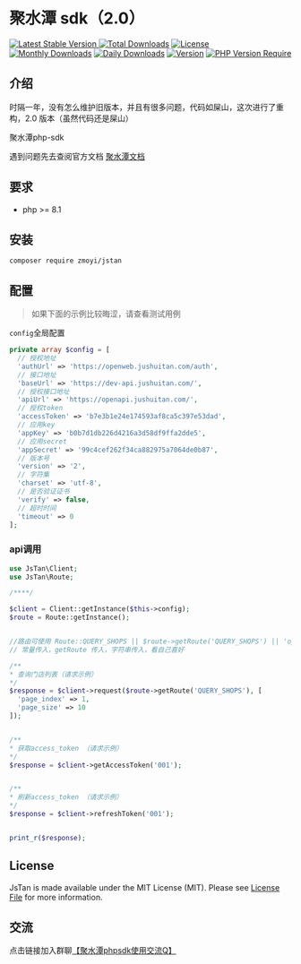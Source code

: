 # 聚水潭 sdk（2.0）

[![Latest Stable Version](http://poser.pugx.org/zmoyi/jstan/v) ](https://packagist.org/packages/zmoyi/jstan)	 [![Total Downloads](http://poser.pugx.org/zmoyi/jstan/downloads)](https://packagist.org/packages/zmoyi/jstan) 	[![License](http://poser.pugx.org/zmoyi/jstan/license)](https://packagist.org/packages/zmoyi/jstan)	[![Monthly Downloads](http://poser.pugx.org/zmoyi/jstan/d/monthly)](https://packagist.org/packages/zmoyi/jstan) 	[![Daily Downloads](http://poser.pugx.org/zmoyi/jstan/d/daily)](https://packagist.org/packages/zmoyi/jstan)	[![Version](http://poser.pugx.org/zmoyi/jstan/version)](https://packagist.org/packages/zmoyi/jstan)	[![PHP Version Require](http://poser.pugx.org/zmoyi/jstan/require/php)](https://packagist.org/packages/zmoyi/jstan)


## 介绍

时隔一年，没有怎么维护旧版本，并且有很多问题，代码如屎山，这次进行了重构，2.0 版本（虽然代码还是屎山）

聚水潭php-sdk

遇到问题先去查阅官方文档 [聚水潭文档](https://openweb.jushuitan.com/dev-doc)

## 要求

- php >= 8.1

## 安装

```
composer require zmoyi/jstan
```



## 配置

> 如果下面的示例比较晦涩，请查看测试用例

`config`全局配置

```php
private array $config = [
  // 授权地址
  'authUrl' => 'https://openweb.jushuitan.com/auth',
  // 接口地址
  'baseUrl' => 'https://dev-api.jushuitan.com/',
  // 授权接口地址
  'apiUrl' => 'https://openapi.jushuitan.com/',
  // 授权token
  'accessToken' => 'b7e3b1e24e174593af8ca5c397e53dad',
  // 应用key
  'appKey' => 'b0b7d1db226d4216a3d58df9ffa2dde5',
  // 应用secret
  'appSecret' => '99c4cef262f34ca882975a7064de0b87',
  // 版本号
  'version' => '2',
  // 字符集
  'charset' => 'utf-8',
  // 是否验证证书
  'verify' => false,
  // 超时时间
  'timeout' => 0
];
```

### api调用

```php
use JsTan\Client;
use JsTan\Route;

/****/

$client = Client::getInstance($this->config);
$route = Route::getInstance();


//路由可使用 Route::QUERY_SHOPS || $route->getRoute('QUERY_SHOPS') || 'open/logisticscompany/query'
// 常量传入，getRoute 传入，字符串传入，看自己喜好

/**
* 查询门店列表（请求示例）
*/
$response = $client->request($route->getRoute('QUERY_SHOPS'), [
  'page_index' => 1,
  'page_size' => 10
]);


/**
* 获取access_token （请求示例）
*/
$response = $client->getAccessToken('001');


/**
* 刷新access_token （请求示例）
*/
$response = $client->refreshToken('001');


print_r($response);
```

## License

JsTan is made available under the MIT License (MIT). Please see [License File]() for more information.

## 交流

点击链接加入群聊[【聚水潭phpsdk使用交流Q】](http://qm.qq.com/cgi-bin/qm/qr?_wv=1027&k=kz7Ytn8pSTbFeYzF3pVgrof2_PbsTNzk&authKey=XhdLyWKahlJlDOMVin3toWxkpwF6R6OEN5Ijw2epahb7kQ9a5LuIpXOdjAIBxijI&noverify=0&group_code=689699469)